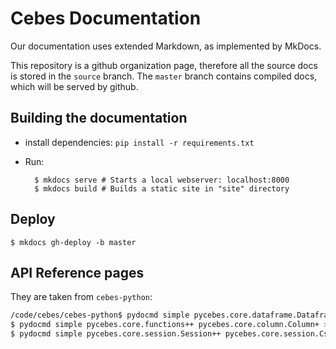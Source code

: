 # Cebes Documentation

Our documentation uses extended Markdown, as implemented by MkDocs.

This repository is a github organization page, therefore all the source docs
is stored in the `source` branch. The `master` branch contains compiled docs,
which will be served by github.

## Building the documentation

- install dependencies: `pip install -r requirements.txt`
- Run:

        $ mkdocs serve # Starts a local webserver: localhost:8000
        $ mkdocs build # Builds a static site in "site" directory
   
## Deploy

    $ mkdocs gh-deploy -b master
    
## API Reference pages

They are taken from `cebes-python`:

```bash
/code/cebes/cebes-python$ pydocmd simple pycebes.core.dataframe.Dataframe++ pycebes.core.dataframe.GroupedDataframe+ > dataframe_reference.md
$ pydocmd simple pycebes.core.functions++ pycebes.core.column.Column+ > dataframe_functions.md
$ pydocmd simple pycebes.core.session.Session++ pycebes.core.session.CsvReadOptions++ pycebes.core.session.JsonReadOptions++ pycebes.core.session.ParquetReadOptions++ > session_api.md
```